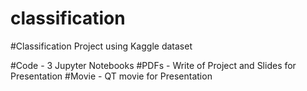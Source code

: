 # classification

#Classification Project using Kaggle dataset

#Code - 3 Jupyter Notebooks
#PDFs - Write of Project and Slides for Presentation
#Movie -  QT movie for Presentation
